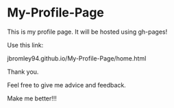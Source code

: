 # My-Profile-Page
This is my profile page. It will be hosted using gh-pages!

Use this link:

jbromley94.github.io/My-Profile-Page/home.html

Thank you.

Feel free to give me advice and feedback.

Make me better!!!
